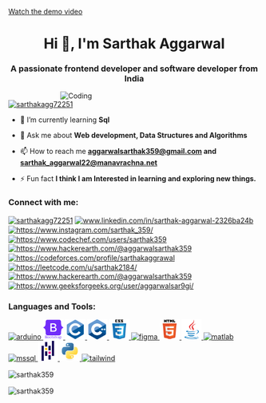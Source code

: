 [Watch the demo video](video/Sarthak_Aggarwal.mp4)


<h1 align="center">Hi 👋, I'm Sarthak Aggarwal</h1>
<h3 align="center">A passionate frontend developer and software developer from India</h3>
<img align="right" alt="Coding" width="400" src="https://i.pinimg.com/originals/2a/53/65/2a53651a35816f499270d8275fd5318f.gif">

<p align="left"> <a href="https://twitter.com/sarthakagg72251" target="blank"><img src="https://img.shields.io/twitter/follow/sarthakagg72251?logo=twitter&style=for-the-badge" alt="sarthakagg72251" /></a> </p>

- 🌱 I’m currently learning **Sql**

- 💬 Ask me about **Web development, Data Structures and Algorithms**

- 📫 How to reach me **aggarwalsarthak359@gmail.com and sarthak_aggarwal22@manavrachna.net**

- ⚡ Fun fact **I think I am Interested in learning and exploring new things.**

<h3 align="left">Connect with me:</h3>
<p align="left">
<a href="https://twitter.com/sarthakagg72251" target="blank"><img align="center" src="https://raw.githubusercontent.com/rahuldkjain/github-profile-readme-generator/master/src/images/icons/Social/twitter.svg" alt="sarthakagg72251" height="30" width="40" /></a>
<a href="https://linkedin.com/in/www.linkedin.com/in/sarthak-aggarwal-2326ba24b" target="blank"><img align="center" src="https://raw.githubusercontent.com/rahuldkjain/github-profile-readme-generator/master/src/images/icons/Social/linked-in-alt.svg" alt="www.linkedin.com/in/sarthak-aggarwal-2326ba24b" height="30" width="40" /></a>
<a href="https://instagram.com/https://www.instagram.com/sarthak_359/" target="blank"><img align="center" src="https://raw.githubusercontent.com/rahuldkjain/github-profile-readme-generator/master/src/images/icons/Social/instagram.svg" alt="https://www.instagram.com/sarthak_359/" height="30" width="40" /></a>
<a href="https://www.codechef.com/users/https://www.codechef.com/users/sarthak359" target="blank"><img align="center" src="https://cdn.jsdelivr.net/npm/simple-icons@3.1.0/icons/codechef.svg" alt="https://www.codechef.com/users/sarthak359" height="30" width="40" /></a>
<a href="https://www.hackerrank.com/https://www.hackerearth.com/@aggarwalsarthak359" target="blank"><img align="center" src="https://raw.githubusercontent.com/rahuldkjain/github-profile-readme-generator/master/src/images/icons/Social/hackerrank.svg" alt="https://www.hackerearth.com/@aggarwalsarthak359" height="30" width="40" /></a>
<a href="https://codeforces.com/profile/https://codeforces.com/profile/sarthakaggrawal" target="blank"><img align="center" src="https://raw.githubusercontent.com/rahuldkjain/github-profile-readme-generator/master/src/images/icons/Social/codeforces.svg" alt="https://codeforces.com/profile/sarthakaggrawal" height="30" width="40" /></a>
<a href="https://www.leetcode.com/https://leetcode.com/u/sarthak2184/" target="blank"><img align="center" src="https://raw.githubusercontent.com/rahuldkjain/github-profile-readme-generator/master/src/images/icons/Social/leet-code.svg" alt="https://leetcode.com/u/sarthak2184/" height="30" width="40" /></a>
<a href="https://www.hackerearth.com/https://www.hackerearth.com/@aggarwalsarthak359" target="blank"><img align="center" src="https://raw.githubusercontent.com/rahuldkjain/github-profile-readme-generator/master/src/images/icons/Social/hackerearth.svg" alt="https://www.hackerearth.com/@aggarwalsarthak359" height="30" width="40" /></a>
<a href="https://auth.geeksforgeeks.org/user/https://www.geeksforgeeks.org/user/aggarwalsar9gi/" target="blank"><img align="center" src="https://raw.githubusercontent.com/rahuldkjain/github-profile-readme-generator/master/src/images/icons/Social/geeks-for-geeks.svg" alt="https://www.geeksforgeeks.org/user/aggarwalsar9gi/" height="30" width="40" /></a>
</p>

<h3 align="left">Languages and Tools:</h3>
<p align="left"> <a href="https://www.arduino.cc/" target="_blank" rel="noreferrer"> <img src="https://cdn.worldvectorlogo.com/logos/arduino-1.svg" alt="arduino" width="40" height="40"/> </a> <a href="https://getbootstrap.com" target="_blank" rel="noreferrer"> <img src="https://raw.githubusercontent.com/devicons/devicon/master/icons/bootstrap/bootstrap-plain-wordmark.svg" alt="bootstrap" width="40" height="40"/> </a> <a href="https://www.cprogramming.com/" target="_blank" rel="noreferrer"> <img src="https://raw.githubusercontent.com/devicons/devicon/master/icons/c/c-original.svg" alt="c" width="40" height="40"/> </a> <a href="https://www.w3schools.com/cpp/" target="_blank" rel="noreferrer"> <img src="https://raw.githubusercontent.com/devicons/devicon/master/icons/cplusplus/cplusplus-original.svg" alt="cplusplus" width="40" height="40"/> </a> <a href="https://www.w3schools.com/css/" target="_blank" rel="noreferrer"> <img src="https://raw.githubusercontent.com/devicons/devicon/master/icons/css3/css3-original-wordmark.svg" alt="css3" width="40" height="40"/> </a> <a href="https://www.figma.com/" target="_blank" rel="noreferrer"> <img src="https://www.vectorlogo.zone/logos/figma/figma-icon.svg" alt="figma" width="40" height="40"/> </a> <a href="https://www.w3.org/html/" target="_blank" rel="noreferrer"> <img src="https://raw.githubusercontent.com/devicons/devicon/master/icons/html5/html5-original-wordmark.svg" alt="html5" width="40" height="40"/> </a> <a href="https://www.java.com" target="_blank" rel="noreferrer"> <img src="https://raw.githubusercontent.com/devicons/devicon/master/icons/java/java-original.svg" alt="java" width="40" height="40"/> </a> <a href="https://www.mathworks.com/" target="_blank" rel="noreferrer"> <img src="https://upload.wikimedia.org/wikipedia/commons/2/21/Matlab_Logo.png" alt="matlab" width="40" height="40"/> </a> <a href="https://www.microsoft.com/en-us/sql-server" target="_blank" rel="noreferrer"> <img src="https://www.svgrepo.com/show/303229/microsoft-sql-server-logo.svg" alt="mssql" width="40" height="40"/> </a> <a href="https://pandas.pydata.org/" target="_blank" rel="noreferrer"> <img src="https://raw.githubusercontent.com/devicons/devicon/2ae2a900d2f041da66e950e4d48052658d850630/icons/pandas/pandas-original.svg" alt="pandas" width="40" height="40"/> </a> <a href="https://www.python.org" target="_blank" rel="noreferrer"> <img src="https://raw.githubusercontent.com/devicons/devicon/master/icons/python/python-original.svg" alt="python" width="40" height="40"/> </a> <a href="https://tailwindcss.com/" target="_blank" rel="noreferrer"> <img src="https://www.vectorlogo.zone/logos/tailwindcss/tailwindcss-icon.svg" alt="tailwind" width="40" height="40"/> </a> </p>

<p><img align="center" src="https://github-readme-stats.vercel.app/api/top-langs?username=sarthak359&show_icons=true&locale=en&layout=compact" alt="sarthak359" /></p>

<p><img align="center" src="https://github-readme-streak-stats.herokuapp.com/?user=sarthak359&" alt="sarthak359" /></p>
